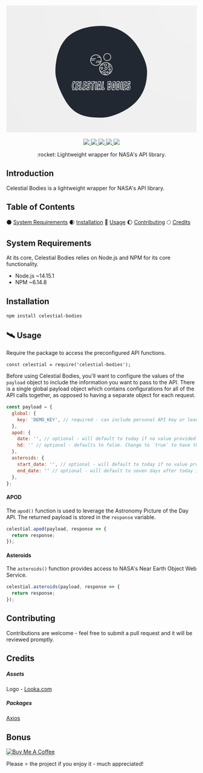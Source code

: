 <p align="center">
  <img src="./.github/assets/celestial-bodies.png" alt="Celestial Bodies">
</p>

<p align="center">
  <a href="#">
    <img src="https://img.shields.io/static/v1?label=status&message=Active%20Development&color=blue&style=flat-square&?logo=open-source-initiative&logoColor=ffffff">
  </a>
  <a href="#">
    <img src="https://img.shields.io/github/v/release/hieronymous-bean/celestial-bodies?include_prereleases&style=flat-square">
  </a>
  <a href="#">
    <img src="https://img.shields.io/github/issues-raw/hieronymous-bean/celestial-bodies?style=flat-square">
  </a>
  <a href="#">
    <img src="https://img.shields.io/github/license/hieronymous-bean/exemplar?style=flat-square">
  </a>
  <a href="#">
    <img src="https://img.shields.io/badge/gulp-builds_this_project-eb4a4b.svg?logo=data%3Aimage%2Fpng%3Bbase64%2CiVBORw0KGgoAAAANSUhEUgAAAAYAAAAOCAMAAAA7QZ0XAAAABlBMVEUAAAD%2F%2F%2F%2Bl2Z%2FdAAAAAXRSTlMAQObYZgAAABdJREFUeAFjAAFGRjSSEQzwUgwQkjAFAAtaAD0Ls2nMAAAAAElFTkSuQmCC&style=flat-square">
  </a>
  <br>
</p>

<p align="center">:rocket: Lightweight wrapper for NASA's API library.</p>





## Introduction
Celestial Bodies is a lightweight wrapper for NASA's API library. 




## Table of Contents

:new_moon: <a href="#system-requirements">System Requirements</a>
:waxing_crescent_moon: <a href="#installation">Installation</a>
:crescent_moon: <a href="#usage">Usage</a>
:moon: <a href="#contributing">Contributing</a>
:full_moon: <a href="#credits">Credits</a>



## System Requirements

At its core, Celestial Bodies relies on Node.js and NPM for its core functionality. 

- Node.js ~14.15.1
- NPM ~6.14.8


## Installation

```
npm install celestial-bodies
```

## :artificial_satellite: Usage
Require the package to access the preconfigured API functions.
```
const celestial = require('celestial-bodies');
```

Before using Celestial Bodies, you'll want to configure the values of the `payload` object to include the information you want to pass to the API. There is a single global payload object which contains configurations for all of the API calls together, as opposed to having a separate object for each request.

```js
const payload = {
  global: {
    key: 'DEMO_KEY', // required - can include personal API key or leave as DEMO_KEY and it will still work, but it at least needs to contain a value.
  },
  apod: {
    date: '', // optional - will default to today if no value provided. Format needs to be YYYY-MM-DD.
    hd: '' // optional - defaults to false. Change to `true` to have the API return a high-resolution endpoint.
  },
  asteroids: {
    start_date: '', // optional - will default to today if no value provided. Format needs to be YYYY-MM-DD. 
    end_date: '' // optional - will default to seven days after today if no value provided. Format needs to be YYYY-MM-DD.
  },
};
```


#### APOD
The `apod()` function is used to leverage the Astronomy Picture of the Day API. 
The returned payload is stored in the `response` variable.

```js
celestial.apod(payload, response => {
  return response;
});
```




#### Asteroids
The `asteroids()` function provides access to NASA's Near Earth Object Web Service. 

```js
celestial.asteroids(payload, response => {
  return response;
});
```


## Contributing

Contributions are welcome - feel free to submit a pull request and it will be reviewed promptly. 

## Credits

##### Assets
Logo - <a href="https://looka.com/">Looka.com</a>

##### Packages
<a href="https://github.com/axios/axios">Axios</a>

## Bonus

<a href="https://www.buymeacoffee.com/hieronymousbean" target="_blank">
    <img src="https://www.buymeacoffee.com/assets/img/custom_images/orange_img.png" alt="Buy Me A Coffee" style="height: 41px !important;width: 174px !important;box-shadow: 0px 3px 2px 0px rgba(190, 190, 190, 0.5) !important;-webkit-box-shadow: 0px 3px 2px 0px rgba(190, 190, 190, 0.5) !important;" >
</a>

Please :star: the project if you enjoy it - much appreciated!
